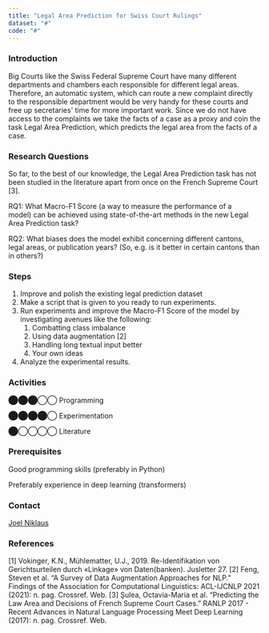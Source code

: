 ```yaml
---
title: "Legal Area Prediction for Swiss Court Rulings"
dataset: "#"
code: "#"
---
```


### Introduction

Big Courts like the Swiss Federal Supreme Court have many different departments and chambers each responsible for different legal areas. Therefore, an automatic system, which can route a new complaint directly to the responsible department would be very handy for these courts and free up secretaries' time for more important work. Since we do not have access to the complaints we take the facts of a case as a proxy and coin the task Legal Area Prediction, which predicts the legal area from the facts of a case.

### Research Questions

So far, to the best of our knowledge, the Legal Area Prediction task has not been studied in the literature apart from once on the French Supreme Court \[3\].

RQ1: What Macro-F1 Score (a way to measure the performance of a model) can be achieved using state-of-the-art methods in the new Legal Area Prediction task?

RQ2: What biases does the model exhibit concerning different cantons, legal areas, or publication years? (So, e.g. is it better in certain cantons than in others?)

### Steps

1.  Improve and polish the existing legal prediction dataset
2.  Make a script that is given to you ready to run experiments.
3.  Run experiments and improve the Macro-F1 Score of the model by investigating avenues like the following:
    1.  Combatting class imbalance
    2.  Using data augmentation \[2\]
    3.  Handling long textual input better
    4.  Your own ideas
4.  Analyze the experimental results.

### Activities

⬤⬤⬤◯◯ Programming

⬤⬤⬤⬤◯ Experimentation

⬤◯◯◯◯ Literature

### Prerequisites

Good programming skills (preferably in Python)

Preferably experience in deep learning (transformers)

### Contact

[Joel Niklaus](https://www.digitale-nachhaltigkeit.unibe.ch/about_us/persons/niklaus_joel/index_eng.html)

### References

\[1\] Vokinger, K.N., Mühlematter, U.J., 2019. Re-Identifikation von Gerichtsurteilen durch «Linkage» von Daten(banken). Jusletter 27.
\[2\] Feng, Steven et al. “A Survey of Data Augmentation Approaches for NLP.” Findings of the Association for Computational Linguistics: ACL-IJCNLP 2021 (2021): n. pag. Crossref. Web.
\[3\] Şulea, Octavia-Maria et al. “Predicting the Law Area and Decisions of French Supreme Court Cases.” RANLP 2017 - Recent Advances in Natural Language Processing Meet Deep Learning (2017): n. pag. Crossref. Web.